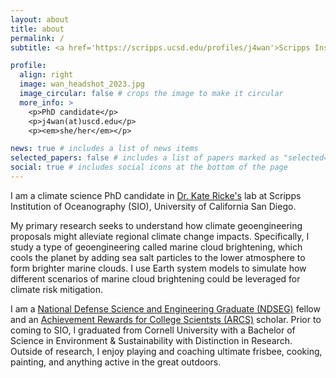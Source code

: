 ```yaml
---
layout: about
title: about
permalink: /
subtitle: <a href='https://scripps.ucsd.edu/profiles/j4wan'>Scripps Institution of Oceanography, UC San Diego, La Jolla, CA</a>

profile:
  align: right
  image: wan_headshot_2023.jpg
  image_circular: false # crops the image to make it circular
  more_info: >
    <p>PhD candidate</p>
    <p>j4wan(at)uscd.edu</p>
    <p><em>she/her</em></p>

news: true # includes a list of news items
selected_papers: false # includes a list of papers marked as "selected={true}"
social: true # includes social icons at the bottom of the page
---
```


I am a climate science PhD candidate in [Dr. Kate Ricke's](https://katericke.com/#research) lab at Scripps Institution of Oceanography (SIO), University of California San Diego. 

My primary research seeks to understand how climate geoengineering proposals might alleviate regional climate change impacts. Specifically, I study a type of geoengineering called marine cloud brightening, which cools the planet by adding sea salt particles to the lower atmosphere to form brighter marine clouds. I use Earth system models to simulate how different scenarios of marine cloud brightening could be leveraged for climate risk mitigation.

I am a [National Defense Science and Engineering Graduate (NDSEG)](https://ndseg.org/2022-class-fellows) fellow and an [Achievement Rewards for College Scientsts (ARCS)](https://san-diego.arcsfoundation.org/scholars/2023-2024-arcs-scholars) scholar. Prior to coming to SIO, I graduated from Cornell University with a Bachelor of Science in Environment & Sustainability with Distinction in Research. Outside of research, I enjoy playing and coaching ultimate frisbee, cooking, painting, and anything active in the great outdoors.
